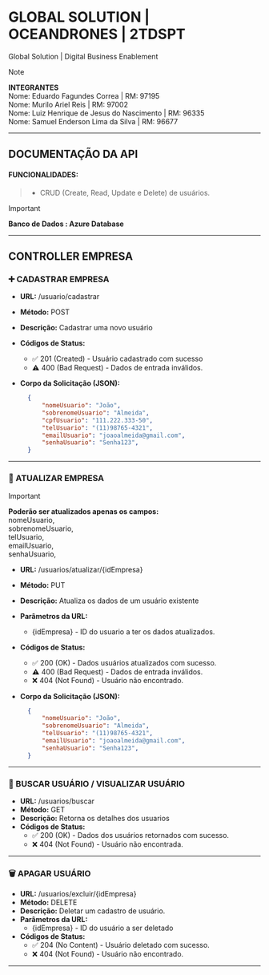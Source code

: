 # GLOBAL SOLUTION | OCEANDRONES | 2TDSPT
Global Solution | Digital Business Enablement
> [!NOTE]
>**INTEGRANTES** <BR>
> Nome: Eduardo Fagundes Correa | RM: 97195 <BR>
> Nome: Murilo Ariel Reis | RM: 97002 <BR>
> Nome: Luiz Henrique de Jesus do Nascimento | RM: 96335 <BR>
> Nome: Samuel Enderson Lima da Silva | RM: 96677 <BR>

---
## DOCUMENTAÇÃO DA API
#### FUNCIONALIDADES:
> - CRUD (Create, Read, Update e Delete) de usuários.

> [!IMPORTANT]
> **Banco de Dados : Azure Database**
> <BR>
  ---

## CONTROLLER EMPRESA
### :heavy_plus_sign: CADASTRAR EMPRESA
- **URL:** /usuario/cadastrar
- **Método:** POST
- **Descrição:** Cadastrar uma novo usuário
- **Códigos de Status:**
  - :white_check_mark: 201 (Created) - Usuário cadastrado com sucesso
  -  :warning: 400 (Bad Request) - Dados de entrada inválidos.
- **Corpo da Solicitação (JSON):**

  ```json
    {
        "nomeUsuario": "João",
        "sobrenomeUsuario": "Almeida",
        "cpfUsuario": "111.222.333-50",
        "telUsuario": "(11)98765-4321",
        "emailUsuario": "joaoalmeida@gmail.com",
        "senhaUsuario": "Senha123",
    }

---

### :repeat: ATUALIZAR EMPRESA
> [!IMPORTANT]
> **Poderão ser atualizados apenas os campos:** <BR/>
> nomeUsuario, <BR/>
> sobrenomeUsuario, <BR/>
> telUsuario, <BR/>
> emailUsuario,<BR/>
> senhaUsuario, <BR/>

- **URL:** /usuarios/atualizar/{idEmpresa}
- **Método:** PUT
- **Descrição:** Atualiza os dados de um usuário existente
- **Parâmetros da URL:**
  - {idEmpresa} - ID do usuario a ter os dados atualizados.
- **Códigos de Status:**
  - :white_check_mark: 200 (OK) - Dados usuários atualizados com sucesso.
  - :warning: 400 (Bad Request) - Dados de entrada inválidos.
  - :x: 404 (Not Found) - Usuário não encontrado.
- **Corpo da Solicitação (JSON):**

  ```json
    {
        "nomeUsuario": "João",
        "sobrenomeUsuario": "Almeida",
        "telUsuario": "(11)98765-4321",
        "emailUsuario": "joaoalmeida@gmail.com",
        "senhaUsuario": "Senha123",
    }

---

### :page_with_curl: BUSCAR USUÁRIO / VISUALIZAR USUÁRIO

- **URL:** /usuarios/buscar
- **Método:** GET
- **Descrição:** Retorna os detalhes dos usuarios
- **Códigos de Status:**
  - :white_check_mark: 200 (OK) - Dados dos usuários retornados com sucesso.
  - :x: 404 (Not Found) - Usuário não encontrada.

---

### :wastebasket: APAGAR USUÁRIO

- **URL:** /usuarios/excluir/{idEmpresa}
- **Método:** DELETE
- **Descrição:** Deletar um cadastro de usuário.
- **Parâmetros da URL:**
  - {idEmpresa} - ID do usuário a ser deletado
- **Códigos de Status:**
  - :white_check_mark: 204 (No Content) - Usuário deletado com sucesso.
  - :x: 404 (Not Found) - Usuário não encontrado.
 
---
